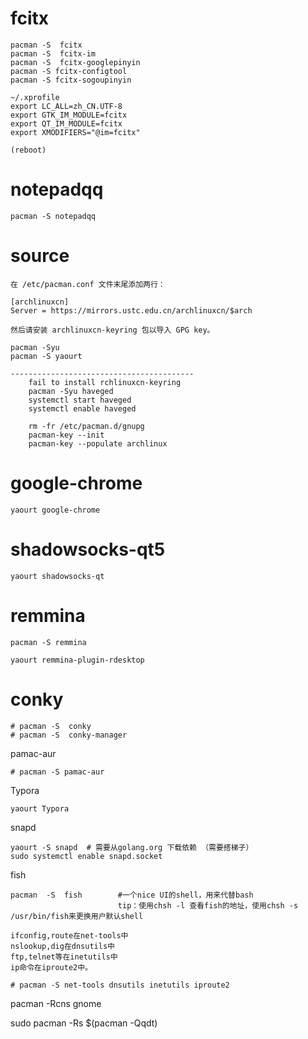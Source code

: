 # fcitx

	pacman -S  fcitx
	pacman -S  fcitx-im
	pacman -S  fcitx-googlepinyin
	pacman -S fcitx-configtool
	pacman -S fcitx-sogoupinyin
	
	~/.xprofile
	export LC_ALL=zh_CN.UTF-8
	export GTK_IM_MODULE=fcitx
	export QT_IM_MODULE=fcitx
	export XMODIFIERS="@im=fcitx"
	
	(reboot)
# notepadqq

	pacman -S notepadqq

# source

	在 /etc/pacman.conf 文件末尾添加两行：
	
	[archlinuxcn]
	Server = https://mirrors.ustc.edu.cn/archlinuxcn/$arch
	
	然后请安装 archlinuxcn-keyring 包以导入 GPG key。
	
	pacman -Syu
	pacman -S yaourt
	
	-----------------------------------------
	    fail to install rchlinuxcn-keyring
	    pacman -Syu haveged
	    systemctl start haveged
	    systemctl enable haveged
	
	    rm -fr /etc/pacman.d/gnupg
	    pacman-key --init
	    pacman-key --populate archlinux

# google-chrome

	yaourt google-chrome

# shadowsocks-qt5

	yaourt shadowsocks-qt

# remmina

	pacman -S remmina
	
	yaourt remmina-plugin-rdesktop

# conky

	# pacman -S  conky
	# pacman -S  conky-manager

pamac-aur

```
# pacman -S pamac-aur
```

Typora

```
yaourt Typora
```

snapd

```
yaourt -S snapd  # 需要从golang.org 下载依赖 （需要搭梯子）
sudo systemctl enable snapd.socket
```
fish
```
pacman  -S  fish        #一个nice UI的shell，用来代替bash                
						tip：使用chsh -l 查看fish的地址，使用chsh -s    /usr/bin/fish来更换用户默认shell
```

```
ifconfig,route在net-tools中
nslookup,dig在dnsutils中
ftp,telnet等在inetutils中
ip命令在iproute2中。   

# pacman -S net-tools dnsutils inetutils iproute2
```





 pacman -Rcns gnome

sudo pacman -Rs $(pacman -Qqdt) 
